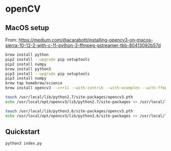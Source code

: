 # openCV

## MacOS setup

From: https://medium.com/@acarabott/installing-opencv3-on-macos-sierra-10-12-2-with-c-11-python-3-ffmpeg-gstreamer-tbb-80413092b57d
```bash
brew install python
pip2 install --upgrade pip setuptools
pip2 install numpy
brew install python3
pip3 install --upgrade pip setuptools
pip3 install numpy
brew tap homebrew/science
brew install opencv3 --c++11 --with-contrib --with-examples --with-ffmpeg --with-gstreamer --with-python3 --with-tbb --with-qt5 --with-opengl --with-nonfree

touch /usr/local/lib/python2.7/site-packages/opencv3.pth
echo /usr/local/opt/opencv3/lib/python2.7/site-packages >> /usr/local/lib/python2.7/site-packages/opencv3.pth

touch /usr/local/lib/python3.6/site-packages/opencv3.pth
echo /usr/local/opt/opencv3/lib/python3.6/site-packages >> /usr/local/lib/python3.6/site-packages/opencv3.pth
```

## Quickstart

```bash
python3 index.py
```
